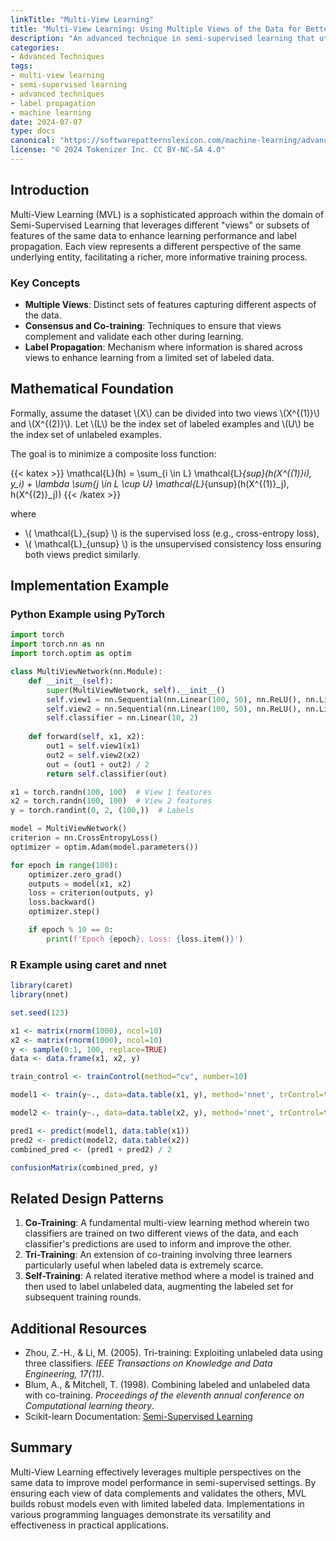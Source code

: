 ```yaml
---
linkTitle: "Multi-View Learning"
title: "Multi-View Learning: Using Multiple Views of the Data for Better Label Propagation"
description: "An advanced technique in semi-supervised learning that utilizes multiple views of data to improve label propagation and model performance."
categories:
- Advanced Techniques
tags:
- multi-view learning
- semi-supervised learning
- advanced techniques
- label propagation
- machine learning
date: 2024-07-07
type: docs
canonical: "https://softwarepatternslexicon.com/machine-learning/advanced-techniques/semi-supervised-learning/multi-view-learning"
license: "© 2024 Tokenizer Inc. CC BY-NC-SA 4.0"
---
```


<!-- Start main content -->


## Introduction

Multi-View Learning (MVL) is a sophisticated approach within the domain of Semi-Supervised Learning that leverages different "views" or subsets of features of the same data to enhance learning performance and label propagation. Each view represents a different perspective of the same underlying entity, facilitating a richer, more informative training process.

### Key Concepts

- **Multiple Views**: Distinct sets of features capturing different aspects of the data.
- **Consensus and Co-training**: Techniques to ensure that views complement and validate each other during learning.
- **Label Propagation**: Mechanism where information is shared across views to enhance learning from a limited set of labeled data.

## Mathematical Foundation

Formally, assume the dataset \\(X\\) can be divided into two views \\(X^{(1)}\\) and \\(X^{(2)}\\). Let \\(L\\) be the index set of labeled examples and \\(U\\) be the index set of unlabeled examples.

The goal is to minimize a composite loss function:

{{< katex >}}
\mathcal{L}(h) = \sum_{i \in L} \mathcal{L}_{sup}(h(X^{(1)}_i), y_i) + \lambda \sum_{j \in L \cup U} \mathcal{L}_{unsup}(h(X^{(1)}_j), h(X^{(2)}_j))
{{< /katex >}}

where
- \\( \mathcal{L}_{sup} \\) is the supervised loss (e.g., cross-entropy loss),
- \\( \mathcal{L}_{unsup} \\) is the unsupervised consistency loss ensuring both views predict similarly.

## Implementation Example

### Python Example using PyTorch

```python
import torch
import torch.nn as nn
import torch.optim as optim

class MultiViewNetwork(nn.Module):
    def __init__(self):
        super(MultiViewNetwork, self).__init__()
        self.view1 = nn.Sequential(nn.Linear(100, 50), nn.ReLU(), nn.Linear(50, 10))
        self.view2 = nn.Sequential(nn.Linear(100, 50), nn.ReLU(), nn.Linear(50, 10))
        self.classifier = nn.Linear(10, 2)
    
    def forward(self, x1, x2):
        out1 = self.view1(x1)
        out2 = self.view2(x2)
        out = (out1 + out2) / 2
        return self.classifier(out)

x1 = torch.randn(100, 100)  # View 1 features
x2 = torch.randn(100, 100)  # View 2 features
y = torch.randint(0, 2, (100,))  # Labels

model = MultiViewNetwork()
criterion = nn.CrossEntropyLoss()
optimizer = optim.Adam(model.parameters())

for epoch in range(100):
    optimizer.zero_grad()
    outputs = model(x1, x2)
    loss = criterion(outputs, y)
    loss.backward()
    optimizer.step()

    if epoch % 10 == 0:
        print(f'Epoch {epoch}, Loss: {loss.item()}')
```

### R Example using caret and nnet

```R
library(caret)
library(nnet)

set.seed(123)

x1 <- matrix(rnorm(1000), ncol=10)
x2 <- matrix(rnorm(1000), ncol=10)
y <- sample(0:1, 100, replace=TRUE)
data <- data.frame(x1, x2, y)

train_control <- trainControl(method="cv", number=10)

model1 <- train(y~., data=data.table(x1, y), method='nnet', trControl=train_control)

model2 <- train(y~., data=data.table(x2, y), method='nnet', trControl=train_control)

pred1 <- predict(model1, data.table(x1))
pred2 <- predict(model2, data.table(x2))
combined_pred <- (pred1 + pred2) / 2

confusionMatrix(combined_pred, y)
```

## Related Design Patterns

1. **Co-Training**: A fundamental multi-view learning method wherein two classifiers are trained on two different views of the data, and each classifier's predictions are used to inform and improve the other.
2. **Tri-Training**: An extension of co-training involving three learners particularly useful when labeled data is extremely scarce.
3. **Self-Training**: A related iterative method where a model is trained and then used to label unlabeled data, augmenting the labeled set for subsequent training rounds.

## Additional Resources

- Zhou, Z.-H., & Li, M. (2005). Tri-training: Exploiting unlabeled data using three classifiers. *IEEE Transactions on Knowledge and Data Engineering, 17(11)*.
- Blum, A., & Mitchell, T. (1998). Combining labeled and unlabeled data with co-training. *Proceedings of the eleventh annual conference on Computational learning theory*.
- Scikit-learn Documentation: [Semi-Supervised Learning](https://scikit-learn.org/stable/modules/label_propagation.html)

## Summary

Multi-View Learning effectively leverages multiple perspectives on the same data to improve model performance in semi-supervised settings. By ensuring each view of data complements and validates the others, MVL builds robust models even with limited labeled data. Implementations in various programming languages demonstrate its versatility and effectiveness in practical applications.

<!-- End main content -->
